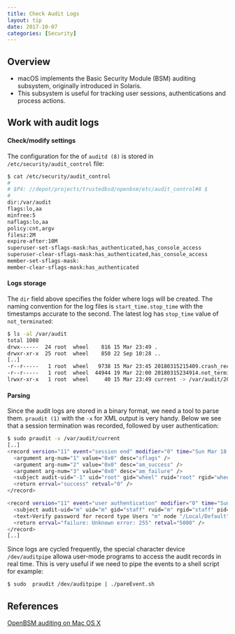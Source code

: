 ```yaml
---
title: Check Audit Logs
layout: tip
date: 2017-10-07
categories: [Security]
---
```


## Overview

* macOS implements the Basic Security Module (BSM) auditing subsystem, originally introduced in Solaris.
* This subsystem is useful for tracking user sessions, authentications and process actions.

## Work with audit logs

#### Check/modify settings
The configuration for the of ```auditd (8)``` is stored in ```/etc/security/audit_control``` file:

```bash
$ cat /etc/security/audit_control
#
# $P4: //depot/projects/trustedbsd/openbsm/etc/audit_control#8 $
#
dir:/var/audit
flags:lo,aa
minfree:5
naflags:lo,aa
policy:cnt,argv
filesz:2M
expire-after:10M
superuser-set-sflags-mask:has_authenticated,has_console_access
superuser-clear-sflags-mask:has_authenticated,has_console_access
member-set-sflags-mask:
member-clear-sflags-mask:has_authenticated
```

#### Logs storage

The ```dir``` field above specifies the folder where logs will be created. The naming convention for the log files is ```start_time.stop_time``` with the timestamps accurate to the second. The latest log has ```stop_time``` value of ```not_terminated```:

```bash
$ ls -al /var/audit
total 1008
drwx------  24 root  wheel    816 15 Mar 23:49 .
drwxr-xr-x  25 root  wheel    850 22 Sep 10:28 ..
[..]
-r--r-----   1 root  wheel   9738 15 Mar 23:45 20180315215409.crash_recovery
-r--r-----   1 root  wheel  44944 19 Mar 22:00 20180315234914.not_terminated
lrwxr-xr-x   1 root  wheel     40 15 Mar 23:49 current -> /var/audit/20180315234914.not_terminated
```

#### Parsing

Since the audit logs are stored in a binary format, we need a tool to parse them. ```praudit (1)``` with the ```-x``` for XML output is very handy. Below we see that a session termination was recorded, followed by user authentication:

```bash
$ sudo praudit -x /var/audit/current
[..]
<record version="11" event="session end" modifier="0" time="Sun Mar 18 22:56:54 2018" msec=" + 523 msec" >
  <argument arg-num="1" value="0x0" desc="sflags" />
  <argument arg-num="2" value="0x0" desc="am_success" />
  <argument arg-num="3" value="0x0" desc="am_failure" />
  <subject audit-uid="-1" uid="root" gid="wheel" ruid="root" rgid="wheel" pid="0" sid="100100" tid="0 0.0.0.0" />
  <return errval="success" retval="0" />
</record>

<record version="11" event="user authentication" modifier="0" time="Sun Mar 18 22:56:54 2018" msec=" + 682 msec" >
  <subject audit-uid="m" uid="m" gid="staff" ruid="m" rgid="staff" pid="1148" sid="100007" tid="1149 0.0.0.0" />
  <text>Verify password for record type Users "m" node "/Local/Default"</text>
  <return errval="failure: Unknown error: 255" retval="5000" />
</record>
[..]
```

Since logs are cycled frequently, the special character device ```/dev/auditpipe``` allowa user-mode programs to access the audit records in real time. This is very useful if we need to pipe the events to a shell script for example:

```bash
$ sudo  praudit /dev/auditpipe | ./pareEvent.sh
```

## References

[OpenBSM auditing on Mac OS X](https://derflounder.wordpress.com/2012/01/30/openbsm-auditing-on-mac-os-x/)
